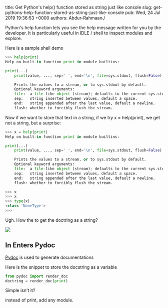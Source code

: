 title: Get Python's help() function stored as string just like console
slug: get-pythons-help-function-stored-as-string-just-like-console
pub: Wed, 24 Jul 2019 19:36:53 +0000
authors: Abdur-RahmaanJ

Python's help function lets you see the help message written for you by the developer. It is particularly useful in IDLE / shell to inspect modules and explore.




Here is a sample shell demo





```python
>>> help(print)
Help on built-in function print in module builtins:

print(...)
    print(value, ..., sep=' ', end='\n', file=sys.stdout, flush=False)

    Prints the values to a stream, or to sys.stdout by default.
    Optional keyword arguments:
    file:  a file-like object (stream); defaults to the current sys.stdout.
    sep:   string inserted between values, default a space.
    end:   string appended after the last value, default a newline.
    flush: whether to forcibly flush the stream.
```



Now if we want to store that text in a string, if we try x = help(print), we get not a string, but a surprise:





```python
>>> x = help(print)
Help on built-in function print in module builtins:

print(...)
    print(value, ..., sep=' ', end='\n', file=sys.stdout, flush=False)

    Prints the values to a stream, or to sys.stdout by default.
    Optional keyword arguments:
    file:  a file-like object (stream); defaults to the current sys.stdout.
    sep:   string inserted between values, default a space.
    end:   string appended after the last value, default a newline.
    flush: whether to forcibly flush the stream.

>>> x
>>> x
>>> type(x)
<class 'NoneType'>
>>>

```



Ugh. How the to get the doctring as a string?




![](https://images.unsplash.com/photo-1541807120430-f3f78c281225?ixlib=rb-1.2.1&ixid=eyJhcHBfaWQiOjEyMDd9&auto=format&fit=crop&w=747&q=80)


In Enters Pydoc
---------------




[Pydoc](https://docs.python.org/3/library/pydoc.html) is used to generate documentations




Here is the snippet to store the docstring as a variable





```python
from pydoc import render_doc
doctring = render_doc(print)
```



Simple isn't it?




instead of print, add any module.



